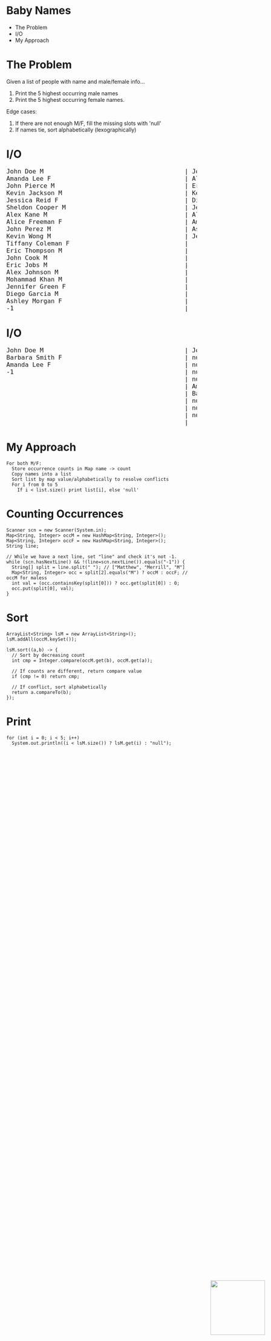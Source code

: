 # Baby Names
<span style="float:right;position:fixed;bottom:10vh;right:5vw;">
  <img src="https://scontent-sjc2-1.xx.fbcdn.net/t39.1997-6/p128x128/851583_499671233448713_2082326075_n.png" style="height:15vw">
</span>

 - The Problem
 - I/O
 - My Approach

# The Problem

Given a list of people with name and male/female info...
1. Print the 5 highest occurring male names
1. Print the 5 highest occurring female names.

Edge cases:
1. If there are not enough M/F, fill the missing slots with 'null'
1. If names tie, sort alphabetically (lexographically)


# I/O

<pre style="font-size:1.7vw">
John Doe M                                      | John
Amanda Lee F                                    | Alex
John Pierce M                                   | Eric
Kevin Jackson M                                 | Kevin
Jessica Reid F                                  | Diego
Sheldon Cooper M                                | Jennifer
Alex Kane M                                     | Alice
Alice Freeman F                                 | Amanda
John Perez M                                    | Ashley
Kevin Wong M                                    | Jessica
Tiffany Coleman F                               |
Eric Thompson M                                 | 
John Cook M                                     | 
Eric Jobs M                                     | 
Alex Johnson M                                  |
Mohammad Khan M                                 |
Jennifer Green F                                |
Diego Garcia M                                  |
Ashley Morgan F                                 |
-1                                              |
</pre>

# I/O

<pre style="font-size:1.7vw">
John Doe M                                      | John
Barbara Smith F                                 | null
Amanda Lee F                                    | null
-1                                              | null
                                                | null
                                                | Amanda
                                                | Barbara
                                                | null
                                                | null
                                                | null
                                                |
</pre>

# My Approach
```
For both M/F:
  Store occurrence counts in Map name -> count
  Copy names into a list
  Sort list by map value/alphabetically to resolve conflicts
  For i from 0 to 5
    If i < list.size() print list[i], else 'null'
```

# Counting Occurrences
```
Scanner scn = new Scanner(System.in);
Map<String, Integer> occM = new HashMap<String, Integer>();
Map<String, Integer> occF = new HashMap<String, Integer>();
String line;

// While we have a next line, set "line" and check it's not -1.
while (scn.hasNextLine() && !(line=scn.nextLine()).equals("-1")) {
  String[] split = line.split(" "); // ["Matthew", "Merrill", "M"]
  Map<String, Integer> occ = split[2].equals("M") ? occM : occF; // occM for maless
  int val = (occ.containsKey(split[0])) ? occ.get(split[0]) : 0;
  occ.put(split[0], val);
}
```

# Sort
```
ArrayList<String> lsM = new ArrayList<String>();
lsM.addAll(occM.keySet());

lsM.sort((a,b) -> {
  // Sort by decreasing count
  int cmp = Integer.compare(occM.get(b), occM.get(a));

  // If counts are different, return compare value
  if (cmp != 0) return cmp;

  // If conflict, sort alphabetically
  return a.compareTo(b);
});
```

# Print
```
for (int i = 0; i < 5; i++)
  System.out.println((i < lsM.size()) ? lsM.get(i) : "null");
```
